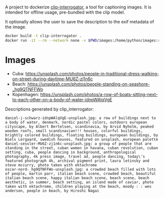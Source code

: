 A project to dockerize [clip-interrogator](https://github.com/pharmapsychotic/clip-interrogator), a tool for captioning images.
It is intended for offline usage, pre-bundled with the clip model.

It optionally allows the user to save the description to the exif metadata of the image.

```bash
docker build -t clip-interrogator .
docker run -it --rm --network none -v $PWD/images:/home/python/images:ro clip-interrogator
```

# Images

- Cuba: https://unsplash.com/photos/people-in-traditional-dress-walking-on-street-during-daytime-MU6Z-zj1n6c
- Beach: https://unsplash.com/photos/people-standing-on-seashore-_hg9QTNFFWo
- Kopenhagen: https://unsplash.com/photos/a-row-of-boats-sitting-next-to-each-other-on-a-body-of-water-idnpWAlqVgE

Descriptions generated by clip_interrogator:

```
daniel-j-schwarz-idnpWAlqVgE-unsplash.jpg: a row of buildings next to a body of water, denmark, nordic pastel colors, outdoors european cityscape, by Albert Bertelsen, scandinavia, by Arvid Nyholm, peaked wooden roofs, small scandinavian!!! houses, colorful buildings, brightly colored buildings, floating buildings, european buildings, by Niels Lergaard, swedish houses, featured on unsplash, european palette
daniel-sessler-MU6Z-zj1n6c-unsplash.jpg: a group of people that are standing in the street, cuban women in havana, cuban revolution, cuban setting, cuba, people dancing in background, anthropological photography, 4k press image, travel ad, people dancing, today\'s featured photograph 4k, archival pigment print, laura letinsky and steve mccurry, photo taken with ektachrome
oscar-nord-_hg9QTNFFWo-unsplash.jpg: a crowded beach filled with lots of people, martin parr, italian beach scene, crowded beach, beautiful italian beach scene, happy italian beach scene, beach scene, beach aesthetic, in summer, beach setting, an island made of caviar, photo taken with ektachrome, children playing at the beach, moody : : wes anderson, people in beach, by Hiroshi Nagai
```
